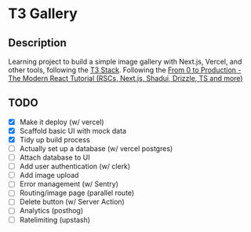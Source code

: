 # T3 Gallery

## Description

Learning project to build a simple image gallery with Next.js, Vercel, and other tools, following the [T3 Stack](https://t3.gg/).
Following the [From 0 to Production - The Modern React Tutorial (RSCs, Next.js, Shadui, Drizzle, TS and more)](https://www.youtube.com/watch?v=d5x0JCZbAJs&list=LL)

## TODO

- [x] Make it deploy (w/ vercel)
- [x] Scaffold basic UI with mock data
- [x] Tidy up build process
- [ ] Actually set up a database (w/ vercel postgres)
- [ ] Attach database to UI
- [ ] Add user authentication (w/ clerk)
- [ ] Add image upload
- [ ] Error management (w/ Sentry)
- [ ] Routing/image page (parallel route)
- [ ] Delete button (w/ Server Action)
- [ ] Analytics (posthog)
- [ ] Ratelimiting (upstash)
